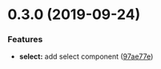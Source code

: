# 0.3.0 (2019-09-24)

### Features

- **select:** add select component ([97ae77e](https://github.com/synerise/synerise-design/commit/97ae77e))
